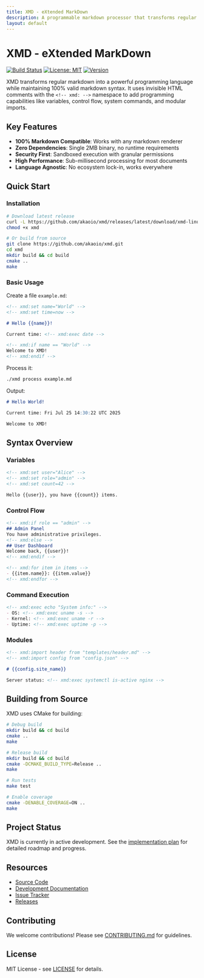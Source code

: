 ```yaml
---
title: XMD - eXtended MarkDown
description: A programmable markdown processor that transforms regular markdown into a powerful programming language
layout: default
---
```


# XMD - eXtended MarkDown

[![Build Status](https://github.com/akaoio/xmd/workflows/CI/badge.svg)](https://github.com/akaoio/xmd/actions)
[![License: MIT](https://img.shields.io/badge/License-MIT-yellow.svg)](https://opensource.org/licenses/MIT)
[![Version](https://img.shields.io/badge/version-1.0.0-blue.svg)](https://github.com/akaoio/xmd/releases)

XMD transforms regular markdown into a powerful programming language while maintaining 100% valid markdown syntax. It uses invisible HTML comments with the `<!-- xmd: -->` namespace to add programming capabilities like variables, control flow, system commands, and modular imports.

## Key Features

- **100% Markdown Compatible**: Works with any markdown renderer
- **Zero Dependencies**: Single 2MB binary, no runtime requirements  
- **Security First**: Sandboxed execution with granular permissions
- **High Performance**: Sub-millisecond processing for most documents
- **Language Agnostic**: No ecosystem lock-in, works everywhere

## Quick Start

### Installation

```bash
# Download latest release
curl -L https://github.com/akaoio/xmd/releases/latest/download/xmd-linux-x64 -o xmd
chmod +x xmd

# Or build from source
git clone https://github.com/akaoio/xmd.git
cd xmd
mkdir build && cd build
cmake ..
make
```

### Basic Usage

Create a file `example.md`:

```markdown
<!-- xmd:set name="World" -->
<!-- xmd:set time=now -->

# Hello {{name}}!

Current time: <!-- xmd:exec date -->

<!-- xmd:if name == "World" -->
Welcome to XMD!
<!-- xmd:endif -->
```

Process it:

```bash
./xmd process example.md
```

Output:
```markdown
# Hello World!

Current time: Fri Jul 25 14:30:22 UTC 2025

Welcome to XMD!
```

## Syntax Overview

### Variables

```markdown
<!-- xmd:set user="Alice" -->
<!-- xmd:set role="admin" -->
<!-- xmd:set count=42 -->

Hello {{user}}, you have {{count}} items.
```

### Control Flow

```markdown
<!-- xmd:if role == "admin" -->
## Admin Panel
You have administrative privileges.
<!-- xmd:else -->
## User Dashboard  
Welcome back, {{user}}!
<!-- xmd:endif -->

<!-- xmd:for item in items -->
- {{item.name}}: {{item.value}}
<!-- xmd:endfor -->
```

### Command Execution

```markdown
<!-- xmd:exec echo "System info:" -->
- OS: <!-- xmd:exec uname -s -->
- Kernel: <!-- xmd:exec uname -r -->
- Uptime: <!-- xmd:exec uptime -p -->
```

### Modules

```markdown
<!-- xmd:import header from "templates/header.md" -->
<!-- xmd:import config from "config.json" -->

# {{config.site_name}}

Server status: <!-- xmd:exec systemctl is-active nginx -->
```

## Building from Source

XMD uses CMake for building:

```bash
# Debug build
mkdir build && cd build
cmake ..
make

# Release build
mkdir build && cd build
cmake -DCMAKE_BUILD_TYPE=Release ..
make

# Run tests
make test

# Enable coverage
cmake -DENABLE_COVERAGE=ON ..
make
```

## Project Status

XMD is currently in active development. See the [implementation plan](dev/plans/20250725-1413-xmd-implementation/) for detailed roadmap and progress.

## Resources

- [Source Code](https://github.com/akaoio/xmd)
- [Development Documentation](dev/)
- [Issue Tracker](https://github.com/akaoio/xmd/issues)
- [Releases](https://github.com/akaoio/xmd/releases)

## Contributing

We welcome contributions! Please see [CONTRIBUTING.md](https://github.com/akaoio/xmd/blob/main/CONTRIBUTING.md) for guidelines.

## License

MIT License - see [LICENSE](https://github.com/akaoio/xmd/blob/main/LICENSE) for details.